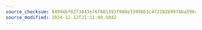 ```yaml
---
source_checksum: 94994bf0273043e76f801393f980e3399863c4f210269978ba596c5f22d717a6
source_modified: 2024-12-12T21:11:49.584Z
---
```



